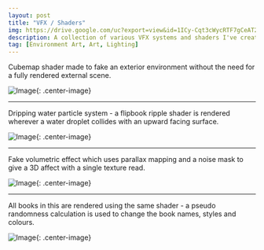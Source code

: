 ```yaml
---
layout: post
title: "VFX / Shaders"
img: https://drive.google.com/uc?export=view&id=1ICy-Cqt3cWycRTF7gCeAT2CVhsF_Htvr # Add image post (optional)
description: A collection of various VFX systems and shaders I've created which don't warrant a post of their own. # Add post description (optional)
tag: [Environment Art, Art, Lighting]
---
```


Cubemap shader made to fake an exterior environment without the need for a fully rendered external scene.

![Image](https://drive.google.com/uc?export=view&id=1xwaYXfy5BtSNN0BOGK4O9mTYlYiEhL3Q){: .center-image}

------

Dripping water particle system - a flipbook ripple shader is rendered wherever a water droplet collides with an upward facing surface.

![Image](https://drive.google.com/uc?export=view&id=19j24WUtyGk9YNyavJz9u9MbSddTXqPwZ){: .center-image}

------

Fake volumetric effect which uses parallax mapping and a noise mask to give a 3D affect with a single texture read.

![Image](https://drive.google.com/uc?export=view&id=1ZRipsyDtLOnsZZ5fc4qRRYVO-ZQju09b){: .center-image}

------

All books in this are rendered using the same shader - a pseudo randomness calculation is used to change the book names, styles and colours.

![Image](https://drive.google.com/uc?export=view&id=1JccX7pjQEnh6m0dsE_cUnZ9Qxtxuzjx9){: .center-image}